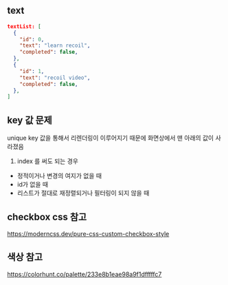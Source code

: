 ## text

```json
textList: [
  {
    "id": 0,
    "text": "learn recoil",
    "completed": false,
  },
  {
    "id": 1,
    "text": "recoil video",
    "completed": false,
  },
]
```

## key 값 문제

unique key 값을 통해서 리렌더링이 이루어지기 때문에
화면상에서 맨 아래의 값이 사라졌음

1) index 를 써도 되는 경우

- 정적이거나 변경의 여지가 없을 때
- id가 없을 때
- 리스트가 절대로 재정렬되거나 필터링이 되지 않을 때

## checkbox css 참고

<https://moderncss.dev/pure-css-custom-checkbox-style>

## 색상 참고
<https://colorhunt.co/palette/233e8b1eae98a9f1dfffffc7>

